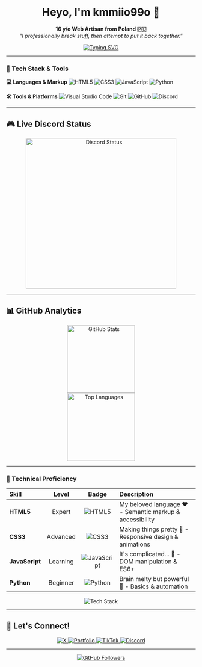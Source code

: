 <h1 align="center">
  Heyo, I'm kmmiio99o 👋
</h1>

<p align="center">
  <b>16 y/o Web Artisan from Poland 🇵🇱</b><br>
  <i>"I professionally break stuff, then attempt to put it back together."</i>
</p>

<p align="center">
  <a href="https://git.io/typing-svg">
    <img src="https://readme-typing-svg.demolab.com?font=Fira+Code&weight=700&size=28&duration=3800&pause=800&color=8A2BE2&center=true&vCenter=true&width=500&height=50&lines=HTML+Specialist;CSS+Artist;JavaScript+Explorer;Python+Dabbler;Problem+Solver" alt="Typing SVG" />
  </a>
</p>

---

### 🧰 Tech Stack & Tools

**💻 Languages & Markup**
![HTML5](https://img.shields.io/badge/HTML5-E34F26?style=for-the-badge&logo=html5&logoColor=white)
![CSS3](https://img.shields.io/badge/CSS3-1572B6?style=for-the-badge&logo=css3&logoColor=white)
![JavaScript](https://img.shields.io/badge/JavaScript-F7DF1E?style=for-the-badge&logo=javascript&logoColor=black)
![Python](https://img.shields.io/badge/Python-3776AB?style=for-the-badge&logo=python&logoColor=white)

**🛠️ Tools & Platforms**
![Visual Studio Code](https://img.shields.io/badge/VS_Code-007ACC?style=for-the-badge&logo=visual-studio-code&logoColor=white)
![Git](https://img.shields.io/badge/Git-F05032?style=for-the-badge&logo=git&logoColor=white)
![GitHub](https://img.shields.io/badge/GitHub-181717?style=for-the-badge&logo=github&logoColor=white)
![Discord](https://img.shields.io/badge/Discord-5865F2?style=for-the-badge&logo=discord&logoColor=white)

---

## 🎮 Live Discord Status

<p align="center">
  <a href="https://discord.com/users/879393496627306587">
    <img src="https://lanyard-profile-readme.vercel.app/api/879393496627306587?theme=dark&bg=1a1b27&animated=true&hideDiscrim=true&borderRadius=15px&idleMessage=Probably%20breaking%20something..." alt="Discord Status" width="400"/>
  </a>
</p>

---

## 📊 GitHub Analytics

<p align="center">
  <img height="180em" src="https://github-readme-stats.vercel.app/api?username=kmmiio99o&show_icons=true&theme=radical" alt="GitHub Stats" />
  <br><img height="180em" src="https://github-readme-stats.vercel.app/api/top-langs/?username=kmmiio99o&layout=compact&theme=radical" alt="Top Languages" />
</p>

---
### 🚀 Technical Proficiency

<div align="center">

| Skill | Level | Badge | Description |
|:------|:-----:|:-----:|:------------|
| **HTML5** | Expert | ![HTML5](https://img.shields.io/badge/HTML5-Expert-E34F26?style=flat-square&logo=html5&logoColor=white) | My beloved language ❤️ - Semantic markup & accessibility |
| **CSS3** | Advanced | ![CSS3](https://img.shields.io/badge/CSS3-Advanced-1572B6?style=flat-square&logo=css3&logoColor=white) | Making things pretty 🎨 - Responsive design & animations |
| **JavaScript** | Learning | ![JavaScript](https://img.shields.io/badge/JavaScript-Learning-F7DF1E?style=flat-square&logo=javascript&logoColor=black) | It's complicated... 🤔 - DOM manipulation & ES6+ |
| **Python** | Beginner | ![Python](https://img.shields.io/badge/Python-Beginner-3776AB?style=flat-square&logo=python&logoColor=white) | Brain melty but powerful 🐍 - Basics & automation |

</div>

<p align="center">
  <img src="https://skillicons.dev/icons?i=html,css,js,python,git,vscode&theme=dark&perline=6" alt="Tech Stack">
</p>

---
## 🔗 Let's Connect!

<p align="center">
  <a href="https://x.com/kmmiio99o">
    <img src="https://img.shields.io/badge/X-000000?style=for-the-badge&logo=x&logoColor=white" alt="X"/>
  </a>
  <a href="https://kmmiio99o.pages.dev">
    <img src="https://img.shields.io/badge/Portfolio-181717?style=for-the-badge&logo=github&logoColor=white" alt="Portfolio"/>
  </a>
  <a href="https://www.tiktok.com/@kmmiio99o.dev">
    <img src="https://img.shields.io/badge/TikTok-000000?style=for-the-badge&logo=tiktok&logoColor=white" alt="TikTok"/>
  </a>
  <a href="https://discord.com/users/879393496627306587">
    <img src="https://img.shields.io/badge/Discord-5865F2?style=for-the-badge&logo=discord&logoColor=white" alt="Discord"/>
  </a>
</p>

---

<p align="center">
  <a href="https://github.com/kmmiio99o?tab=followers">
    <img src="https://img.shields.io/github/followers/kmmiio99o?label=Follow&style=social&color=8A2BE2" alt="GitHub Followers">
  </a>
</p>
